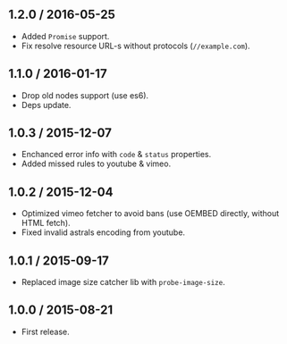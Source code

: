 1.2.0 / 2016-05-25
------------------

- Added `Promise` support.
- Fix resolve resource URL-s without protocols (`//example.com`).


1.1.0 / 2016-01-17
------------------

- Drop old nodes support (use es6).
- Deps update.


1.0.3 / 2015-12-07
------------------

- Enchanced error info with `code` & `status` properties.
- Added missed rules to youtube & vimeo.


1.0.2 / 2015-12-04
------------------

- Optimized vimeo fetcher to avoid bans (use OEMBED directly, without HTML fetch).
- Fixed invalid astrals encoding from youtube.


1.0.1 / 2015-09-17
------------------

- Replaced image size catcher lib with `probe-image-size`.


1.0.0 / 2015-08-21
------------------

- First release.
